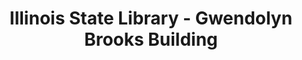 ---
layout: repo
title: "Illinois State Library - Gwendolyn Brooks Building"
id: 16085
permalink: repos/16085/
---